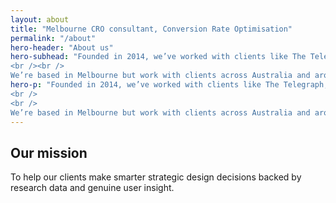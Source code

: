 ```yaml
---
layout: about
title: "Melbourne CRO consultant, Conversion Rate Optimisation"
permalink: "/about"
hero-header: "About us"
hero-subhead: "Founded in 2014, we’ve worked with clients like The Telegraph, EE, Kmart to improve their websites and apps to make them easier to use, more intuitive and more profitable.
<br /><br />
We’re based in Melbourne but work with clients across Australia and around the world."
hero-p: "Founded in 2014, we’ve worked with clients like The Telegraph, EE, Kmart to improve their websites and apps to make them easier to use, more intutive and more profitable.
<br />
<br />
We’re based in Melbourne but work with clients across Australia and around the world."
---
```

<h2>Our mission</h2>
<p>
To help our clients make smarter strategic design decisions backed by research data and genuine user insight.
</p>